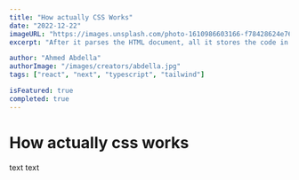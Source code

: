 ```yaml
---
title: "How actually CSS Works"
date: "2022-12-22"
imageURL: "https://images.unsplash.com/photo-1610986603166-f78428624e76?ixlib=rb-4.0.3&ixid=MnwxMjA3fDB8MHxwaG90by1wYWdlfHx8fGVufDB8fHx8&auto=format&fit=crop&w=1158&q=80"
excerpt: "After it parses the HTML document, all it stores the code in a DOM (Document Object Model). It describes the entire web page consisting of parents, children, and siblings."

author: "Ahmed Abdella"
authorImage: "/images/creators/abdella.jpg"
tags: ["react", "next", "typescript", "tailwind"]

isFeatured: true
completed: true
---
```


# How actually css works

text text
